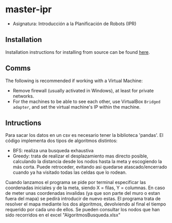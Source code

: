# master-ipr

- Asignatura: Introducción a la Planificación de Robots (IPR)

## Installation

Installation instructions for installing from source can be found [here](doc/master-ipr-install.md).

## Comms

The following is recommended if working with a Virtual Machine:
- Remove firewall (usually activated in Windows), at least for private networks.
- For the machines to be able to see each other, use VirtualBox `Bridged adapter`, and set the virtual machine's IP within the machine.

## Intructions 
Para sacar los datos en un csv es necesario tener la biblioteca 'pandas'. 
El código implementa dos tipos de algoritmos distintos:
- BFS: realiza una busqueda exhaustiva
- Greedy: trata de realizar el desplazamiento mas directo posible, calculando la distancia desde los nodos hasta la meta y escogiendo la más corta.
    Puede retroceder, evitando asi quedarse atascado/encerrado cuando ya ha visitado todas las celdas que lo rodean.

Cuando lanzamos el programa se pide por terminal especificar las coordenadas iniciales y de la meta, siendo X = filas, Y = columnas. 
En caso de meter unas coordenadas invalidas (ya que son parte del muro o estan fuera del mapa) se pedirá introducir de nuevo estas.
El programa trata de resolver el mapa mediante los dos algoritmos, devolviendo al final el tiempo requerido por cada uno de ellos.
Se pueden consultar los nodos que han sido recorridos en el excel "AlgoritmosBusqueda.xlsx"
